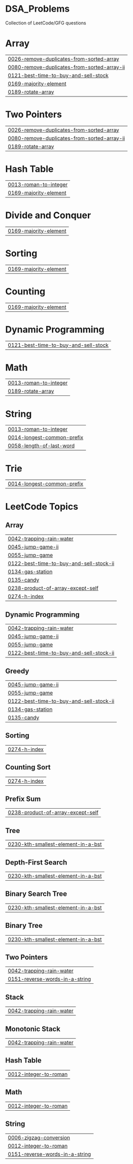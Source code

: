 # DSA_Problems
Collection of LeetCode/GFG questions


# Array
|  |
| ------- |
| [0026-remove-duplicates-from-sorted-array](https://github.com/ManamritSingh/DSA_Array_Problems/tree/master/0026-remove-duplicates-from-sorted-array) |
| [0080-remove-duplicates-from-sorted-array-ii](https://github.com/ManamritSingh/DSA_Array_Problems/tree/master/0080-remove-duplicates-from-sorted-array-ii) |
| [0121-best-time-to-buy-and-sell-stock](https://github.com/ManamritSingh/DSA_Array_Problems/tree/master/0121-best-time-to-buy-and-sell-stock) |
| [0169-majority-element](https://github.com/ManamritSingh/DSA_Array_Problems/tree/master/0169-majority-element) |
| [0189-rotate-array](https://github.com/ManamritSingh/DSA_Array_Problems/tree/master/0189-rotate-array) |
# Two Pointers
|  |
| ------- |
| [0026-remove-duplicates-from-sorted-array](https://github.com/ManamritSingh/DSA_Array_Problems/tree/master/0026-remove-duplicates-from-sorted-array) |
| [0080-remove-duplicates-from-sorted-array-ii](https://github.com/ManamritSingh/DSA_Array_Problems/tree/master/0080-remove-duplicates-from-sorted-array-ii) |
| [0189-rotate-array](https://github.com/ManamritSingh/DSA_Array_Problems/tree/master/0189-rotate-array) |
# Hash Table
|  |
| ------- |
| [0013-roman-to-integer](https://github.com/ManamritSingh/DSA_Array_Problems/tree/master/0013-roman-to-integer) |
| [0169-majority-element](https://github.com/ManamritSingh/DSA_Array_Problems/tree/master/0169-majority-element) |
# Divide and Conquer
|  |
| ------- |
| [0169-majority-element](https://github.com/ManamritSingh/DSA_Array_Problems/tree/master/0169-majority-element) |
# Sorting
|  |
| ------- |
| [0169-majority-element](https://github.com/ManamritSingh/DSA_Array_Problems/tree/master/0169-majority-element) |
# Counting
|  |
| ------- |
| [0169-majority-element](https://github.com/ManamritSingh/DSA_Array_Problems/tree/master/0169-majority-element) |
# Dynamic Programming
|  |
| ------- |
| [0121-best-time-to-buy-and-sell-stock](https://github.com/ManamritSingh/DSA_Array_Problems/tree/master/0121-best-time-to-buy-and-sell-stock) |
# Math
|  |
| ------- |
| [0013-roman-to-integer](https://github.com/ManamritSingh/DSA_Array_Problems/tree/master/0013-roman-to-integer) |
| [0189-rotate-array](https://github.com/ManamritSingh/DSA_Array_Problems/tree/master/0189-rotate-array) |
# String
|  |
| ------- |
| [0013-roman-to-integer](https://github.com/ManamritSingh/DSA_Array_Problems/tree/master/0013-roman-to-integer) |
| [0014-longest-common-prefix](https://github.com/ManamritSingh/DSA_Array_Problems/tree/master/0014-longest-common-prefix) |
| [0058-length-of-last-word](https://github.com/ManamritSingh/DSA_Array_Problems/tree/master/0058-length-of-last-word) |
# Trie
|  |
| ------- |
| [0014-longest-common-prefix](https://github.com/ManamritSingh/DSA_Array_Problems/tree/master/0014-longest-common-prefix) |
<!---LeetCode Topics Start-->
# LeetCode Topics
## Array
|  |
| ------- |
| [0042-trapping-rain-water](https://github.com/ManamritSingh/DSA_Array_Problems/tree/master/0042-trapping-rain-water) |
| [0045-jump-game-ii](https://github.com/ManamritSingh/DSA_Array_Problems/tree/master/0045-jump-game-ii) |
| [0055-jump-game](https://github.com/ManamritSingh/DSA_Array_Problems/tree/master/0055-jump-game) |
| [0122-best-time-to-buy-and-sell-stock-ii](https://github.com/ManamritSingh/DSA_Array_Problems/tree/master/0122-best-time-to-buy-and-sell-stock-ii) |
| [0134-gas-station](https://github.com/ManamritSingh/DSA_Array_Problems/tree/master/0134-gas-station) |
| [0135-candy](https://github.com/ManamritSingh/DSA_Array_Problems/tree/master/0135-candy) |
| [0238-product-of-array-except-self](https://github.com/ManamritSingh/DSA_Array_Problems/tree/master/0238-product-of-array-except-self) |
| [0274-h-index](https://github.com/ManamritSingh/DSA_Array_Problems/tree/master/0274-h-index) |
## Dynamic Programming
|  |
| ------- |
| [0042-trapping-rain-water](https://github.com/ManamritSingh/DSA_Array_Problems/tree/master/0042-trapping-rain-water) |
| [0045-jump-game-ii](https://github.com/ManamritSingh/DSA_Array_Problems/tree/master/0045-jump-game-ii) |
| [0055-jump-game](https://github.com/ManamritSingh/DSA_Array_Problems/tree/master/0055-jump-game) |
| [0122-best-time-to-buy-and-sell-stock-ii](https://github.com/ManamritSingh/DSA_Array_Problems/tree/master/0122-best-time-to-buy-and-sell-stock-ii) |
## Greedy
|  |
| ------- |
| [0045-jump-game-ii](https://github.com/ManamritSingh/DSA_Array_Problems/tree/master/0045-jump-game-ii) |
| [0055-jump-game](https://github.com/ManamritSingh/DSA_Array_Problems/tree/master/0055-jump-game) |
| [0122-best-time-to-buy-and-sell-stock-ii](https://github.com/ManamritSingh/DSA_Array_Problems/tree/master/0122-best-time-to-buy-and-sell-stock-ii) |
| [0134-gas-station](https://github.com/ManamritSingh/DSA_Array_Problems/tree/master/0134-gas-station) |
| [0135-candy](https://github.com/ManamritSingh/DSA_Array_Problems/tree/master/0135-candy) |
## Sorting
|  |
| ------- |
| [0274-h-index](https://github.com/ManamritSingh/DSA_Array_Problems/tree/master/0274-h-index) |
## Counting Sort
|  |
| ------- |
| [0274-h-index](https://github.com/ManamritSingh/DSA_Array_Problems/tree/master/0274-h-index) |
## Prefix Sum
|  |
| ------- |
| [0238-product-of-array-except-self](https://github.com/ManamritSingh/DSA_Array_Problems/tree/master/0238-product-of-array-except-self) |
## Tree
|  |
| ------- |
| [0230-kth-smallest-element-in-a-bst](https://github.com/ManamritSingh/DSA_Array_Problems/tree/master/0230-kth-smallest-element-in-a-bst) |
## Depth-First Search
|  |
| ------- |
| [0230-kth-smallest-element-in-a-bst](https://github.com/ManamritSingh/DSA_Array_Problems/tree/master/0230-kth-smallest-element-in-a-bst) |
## Binary Search Tree
|  |
| ------- |
| [0230-kth-smallest-element-in-a-bst](https://github.com/ManamritSingh/DSA_Array_Problems/tree/master/0230-kth-smallest-element-in-a-bst) |
## Binary Tree
|  |
| ------- |
| [0230-kth-smallest-element-in-a-bst](https://github.com/ManamritSingh/DSA_Array_Problems/tree/master/0230-kth-smallest-element-in-a-bst) |
## Two Pointers
|  |
| ------- |
| [0042-trapping-rain-water](https://github.com/ManamritSingh/DSA_Array_Problems/tree/master/0042-trapping-rain-water) |
| [0151-reverse-words-in-a-string](https://github.com/ManamritSingh/DSA_Array_Problems/tree/master/0151-reverse-words-in-a-string) |
## Stack
|  |
| ------- |
| [0042-trapping-rain-water](https://github.com/ManamritSingh/DSA_Array_Problems/tree/master/0042-trapping-rain-water) |
## Monotonic Stack
|  |
| ------- |
| [0042-trapping-rain-water](https://github.com/ManamritSingh/DSA_Array_Problems/tree/master/0042-trapping-rain-water) |
## Hash Table
|  |
| ------- |
| [0012-integer-to-roman](https://github.com/ManamritSingh/DSA_Array_Problems/tree/master/0012-integer-to-roman) |
## Math
|  |
| ------- |
| [0012-integer-to-roman](https://github.com/ManamritSingh/DSA_Array_Problems/tree/master/0012-integer-to-roman) |
## String
|  |
| ------- |
| [0006-zigzag-conversion](https://github.com/ManamritSingh/DSA_Array_Problems/tree/master/0006-zigzag-conversion) |
| [0012-integer-to-roman](https://github.com/ManamritSingh/DSA_Array_Problems/tree/master/0012-integer-to-roman) |
| [0151-reverse-words-in-a-string](https://github.com/ManamritSingh/DSA_Array_Problems/tree/master/0151-reverse-words-in-a-string) |
<!---LeetCode Topics End-->